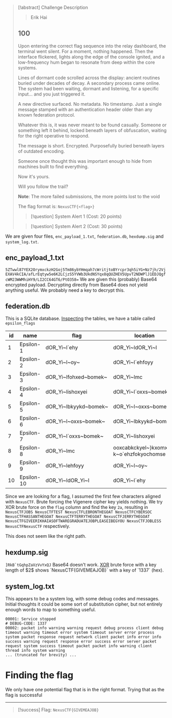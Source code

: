 > [!abstract] Challenge Description
> > Erik Hai
> ## 100
> Upon entering the correct flag sequence into the relay dashboard, the terminal went silent. For a moment, nothing happened. Then the interface flickered, lights along the edge of the console ignited, and a low-frequency hum began to resonate from deep within the core systems.
> 
> Lines of dormant code scrolled across the display: ancient routines buried under decades of decay. A secondary process came online. The system had been waiting, dormant and listening, for a specific input… and you just triggered it.
> 
> A new directive surfaced. No metadata. No timestamp. Just a single message stamped with an authentication header older than any known federation protocol.
> 
> Whatever this is, it was never meant to be found casually. Someone or something left it behind, locked beneath layers of obfuscation, waiting for the right operative to respond.
> 
> The message is short. Encrypted. Purposefully buried beneath layers of outdated encoding.
> 
> Someone once thought this was important enough to hide from machines built to find everything.
> 
> Now it's yours.
> 
> Will you follow the trail?
> 
> **Note**: The more failed submissions, the more points lost to the void
> 
> The flag format is: `NexusCTF{<flag>}`
> 
> > [!question] System Alert 1 (Cost: 20 points)
> 
> > [!question] System Alert 2 (Cost: 30 points)

We are given four files, `enc_payload_1.txt`, `federation.db`, `hexdump.sig` and `system_log.txt`.

## enc_payload_1.txt
`5ZTwwl87YEX2OrymxckzH2Goj5Tm86ybYHmqah7cWritjtoBYrcpr3qh5iYG+Nz7jh/2VjEXAV4kCIA/afLrEqtyw5e6K2LCjzS5YVWb3UkdNSYqx8qQUZHEV5UpvT2NDWPlJ1EDJQgfcWM23WWMhiHY9/LI2CC64GT6/PtO358=`
We are given this (probably) Base64 encrypted payload. Decrypting directly from Base64 does not yield anything useful.
We probably need a key to decrypt this.

## federation.db
This is a SQLite database. [Inspecting](https://inloop.github.io/sqlite-viewer/) the tables, we have a table called `epsilon_flags`


| **id** | **name**   | **flag**              | **location**                              |                                           |
| ------ | ---------- | --------------------- | ----------------------------------------- | ----------------------------------------- |
| 1      | Epsilon-1  | dOR_Yi~l`ehy          | dOR_Yi~ldOR_Yi~l                          |                                           |
| 2      | Epsilon-2  | dOR_Yi~l~oy~          | dOR_Yi~l`ehfoyy                           |                                           |
| 3      | Epsilon-3  | dOR_Yi~lfohxed~bomek~ | dOR_Yi~lmc                                | ooxcabkckyel~}kxomxkn  k~o`ehzfokyochomse |
| 4      | Epsilon-4  | dOR_Yi~lishoxyei      | dOR_Yi~l`oxxs~bomek~                      |                                           |
| 5      | Epsilon-5  | dOR_Yi~lbkyykd~bomek~ | dOR_Yi~l~oxxs~bomek~                      |                                           |
| 6      | Epsilon-6  | dOR_Yi~l~oxxs~bomek~  | dOR_Yi~lbkyykd~bomek~                     |                                           |
| 7      | Epsilon-7  | dOR_Yi~l`oxxs~bomek~  | dOR_Yi~lishoxyei                          |                                           |
| 8      | Epsilon-8  | dOR_Yi~lmc            | ooxcabkckyel~}kxomxkn  k~o`ehzfokyochomse | dOR_Yi~lfohxed~bomek~                     |
| 9      | Epsilon-9  | dOR_Yi~lehfoyy        | dOR_Yi~l~oy~                              |                                           |
| 10     | Epsilon-10 | dOR_Yi~ldOR_Yi~l      | dOR_Yi~l`ehy                              |                                           |

Since we are looking for a flag, I assumed the first few characters aligned with `NexusCTF`. Brute forcing the Vigenere cipher key yields nothing. We try XOR brute force on the `flag` column and find the key `2a`, resulting in 
`NexusCTFJOBS NexusCTFTEST NexusCTFLEBRONTHEGOAT NexusCTFCYBERSOC NexusCTFHASSANTHEGOAT NexusCTFTERRYTHEGOAT NexusCTFJERRYTHEGOAT NexusCTFGIVEERIKHAIASOFTWAREGRADUATEJOBPLEASEIBEGYOU NexusCTFJOBLESS NexusCTFNexusCTF` respectively.

This does not seem like the right path.

## hexdump.sig
``]RkB`tGqhpZaVzVvYxQJ``
Base64 doesn't work.
[XOR](https://gchq.github.io/CyberChef/#recipe=XOR(%7B'option':'Hex','string':'1337'%7D,'Standard',false)XOR_Brute_Force(2,200,0,'Standard',false,true,false,''/disabled)&input=XVJrQmB0R3FocFphVnpWdll4UUo) brute force with a key length of $2$ shows `NexusCTF{GIVEMEAJOB}` with a key of `1337` (hex).

## system_log.txt
This appears to be a system log, with some debug codes and messages.
Initial thoughts it could be some sort of substitution cipher, but not entirely enough words to map to something useful.
```
00001: Service stopped
# DEBUG-CODE: 1337
00002: packet info warning warning request debug process client debug timeout warning timeout error system timeout server error process system packet response request network client packet info error info success warning request response error success error server packet request system success timeout packet packet info warning client thread info system warning
... (truncated for brevity) ...
```

# Finding the flag
We only have one potential flag that is in the right format. Trying that as the flag is successful

---
> [!success] Flag: `NexusCTF{GIVEMEAJOB}`
